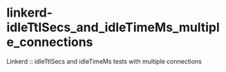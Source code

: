 # linkerd-idleTtlSecs_and_idleTimeMs_multiple_connections
Linkerd :: idleTtlSecs and idleTimeMs tests with multiple connections
